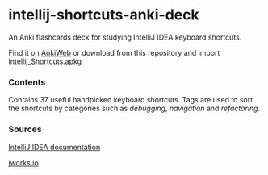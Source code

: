# intellij-shortcuts-anki-deck
An Anki flashcards deck for studying IntelliJ IDEA keyboard shortcuts.

Find it on [AnkiWeb](https://ankiweb.net/shared/info/2107042192) or download from this repository and import Intellij_Shortcuts.apkg

### Contents
Contains 37 useful handpicked keyboard shortcuts. Tags are used to sort the shortcuts by categories such as *debugging*, *navigation* and *refactoring*.

### Sources
[IntelliJ IDEA documentation](https://www.jetbrains.com/help/idea/mastering-keyboard-shortcuts.html)

[jworks.io](https://www.jworks.io/essential-intellij-shortcuts/)
